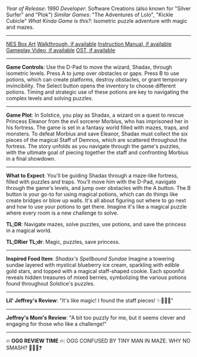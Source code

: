 *Year of Release*: 1990
*Developer*: Software Creations (also known for "Silver Surfer" and "Plok")
*Similar Games*: "The Adventures of Lolo", "Kickle Cubicle"
*What Kinda Game is this?*: Isometric puzzle adventure with magic and mazes.

---
[NES Box Art](https://www.google.com/search?tbm=isch&q=NES+Box+Art+Solstice) 
[Walkthrough, if available](https://www.google.com/search?q=Walkthrough+NES+Solstice)
[Instruction Manual, if available](https://www.google.com/search?q=NES+Instruction+Manual+Solstice)
[Gameplay Video, if available](https://www.youtube.com/results?search_query=gameplay+NES+Solstice) 
[OST, if available](https://www.youtube.com/results?search_query=gameplay+NES+Solstice+OST)

- - -
**Game Controls**:
Use the D-Pad to move the wizard, Shadax, through isometric levels. Press A to jump over obstacles or gaps. Press B to use potions, which can create platforms, destroy obstacles, or grant temporary invincibility. The Select button opens the inventory to choose different potions. Timing and strategic use of these potions are key to navigating the complex levels and solving puzzles.

- - -
**Game Plot**:
In Solstice, you play as Shadax, a wizard on a quest to rescue Princess Eleanor from the evil sorcerer Morbius, who has imprisoned her in his fortress. The game is set in a fantasy world filled with mazes, traps, and monsters. To defeat Morbius and save Eleanor, Shadax must collect the six pieces of the magical Staff of Demnos, which are scattered throughout the fortress. The story unfolds as you navigate through the game's puzzles, with the ultimate goal of piecing together the staff and confronting Morbius in a final showdown.

- - -
**What to Expect**:
You'll be guiding Shadax through a maze-like fortress, filled with puzzles and traps. You'll move him with the D-Pad, navigate through the game's levels, and jump over obstacles with the A button. The B button is your go-to for using magical potions, which can do things like create bridges or blow up walls. It's all about figuring out where to go next and how to use your potions to get there. Imagine it's like a magical puzzle where every room is a new challenge to solve.

**TL;DR**:
Navigate mazes, solve puzzles, use potions, and save the princess in a magical world.

**TL;DRier TL;dr**:
Magic, puzzles, save princess.

---
**Inspired Food Item**: *Shadax's Spellbound Sundae*
Imagine a towering sundae layered with mystical blueberry ice cream, sparkling with edible gold stars, and topped with a magical staff-shaped cookie. Each spoonful reveals hidden treasures of mixed berries, symbolizing the various potions found throughout Solstice's puzzles.

---
**Lil' Jeffrey's Review**: "It's like magic! I found the staff pieces! ✨🍦🧙‍♂️"

---
**Jeffrey's Mom's Review**: "A bit too puzzly for me, but it seems clever and engaging for those who like a challenge!"

---
🔥 **OGG REVIEW TIME** 🔥: OGG CONFUSED BY TINY MAN IN MAZE. WHY NO SMASH? 🤔🧙‍♂️❓